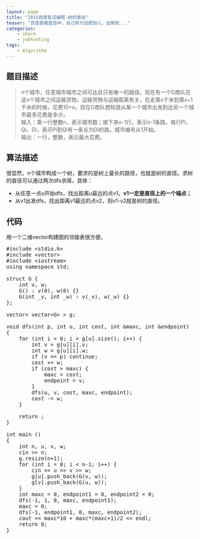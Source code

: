 ```yaml
---
layout: page
title: "2015百度笔试编程-树的直径"
teaser: "百度题难度适中，自己努力加把劲儿，去微软..."
categories:
    - share
    - jobhunting
tags:
    - Algorithm
---
```


## 题目描述
> n个城市，任意城市城市之间可达且只有唯一的路径。现在有一个G商队在这n个城市之间运输货物，运输货物与运输距离有关，在走第x千米到第x+1千米的时候，花费10+x。现在G商队想知道从某一个城市出发到达另一个城市最多花费是多少。  
> 输入：第一行整数n，表示城市数；接下来n-1行，表示n-1条路，每行Pi，Qi，Di，表示Pi到Qi有一条长为Di的路。城市编号从1开始。  
> 输出：一行，整数，表示最大花费。

## 算法描述
很显然，n个城市构成一个树，要求的是树上最长的路径，也就是树的直径。求树的直径可以通过两次dfs求得，具体：  
- 从任意一点u开始dfs，找出距离u最远的点v1。**v1一定是直径上的一个端点；**  
- 从v1出发dfs，找出距离v1最远的点v2，则v1-v2就是树的直径。

## 代码
用一个二维vector构建图的邻接表很方便。  

<pre class="brush: cpp; highlight: [16] auto-links: true; collapse: true" id = "simplecode">
#include &lt;stdio.h&gt;
#include &lt;vector&gt;
#include &lt;iostream&gt;
using namespace std;

struct G {
    int v, w;
    G() : v(0), w(0) {}
    G(int _v, int _w) : v(_v), w(_w) {}
};

vector&lt; vector&lt;G&gt; &gt; g;

void dfs(int p, int u, int cost, int &amp;maxc, int &amp;endpoint)
{
    for (int i = 0; i &lt; g[u].size(); i++) {
        int v = g[u][i].v;
        int w = g[u][i].w;
        if (v == p) continue;
        cost += w;
        if (cost &gt; maxc) {
            maxc = cost;
            endpoint = v;
        }
        dfs(u, v, cost, maxc, endpoint);
        cost -= w;
    }

    return ;
}

int main ()
{
    int n, u, v, w;
    cin &gt;&gt; n;
    g.resize(n+1);
    for (int i = 0; i &lt; n-1; i++) {
        cin &gt;&gt; u &gt;&gt; v &gt;&gt; w;
        g[u].push_back(G(v, w));
        g[v].push_back(G(u, w));
    }
    int maxc = 0, endpoint1 = 0, endpoint2 = 0;
    dfs(-1, 1, 0, maxc, endpoint1);
    maxc = 0;
    dfs(-1, endpoint1, 0, maxc, endpoint2);
    cout &lt;&lt; maxc*10 + maxc*(maxc+1)/2 &lt;&lt; endl;
    return 0;
}
</pre>  
